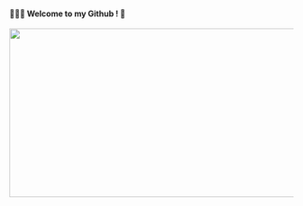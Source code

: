 <div align="left">

#### 👩🏻‍💻 Welcome to my Github ! 🤍

<a href="https://www.gitanimals.org/en_US?utm_medium=image&utm_source=lalaurrel&utm_content=farm">
<img
  src="https://render.gitanimals.org/farms/lalaurrel"
  width="600"
  height="300"
/>
</a>
  

</div>
